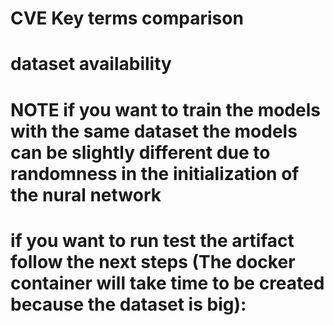 # CVE Key terms comparison

# dataset availability


# NOTE if you want to train the models with the same dataset the models can be slightly different due to randomness in the initialization of the nural network

# if you want to run test the artifact follow the next steps (The docker container will take time to be created because the dataset is big):

